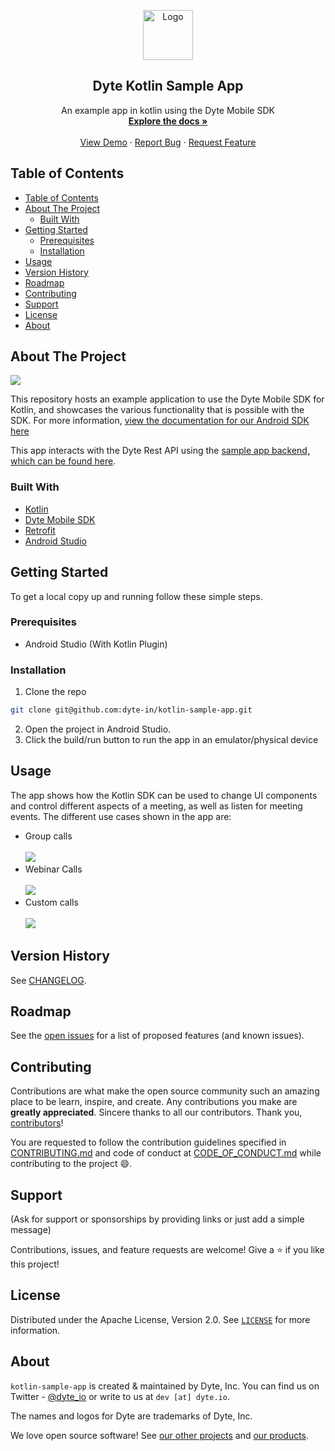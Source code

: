 <!-- PROJECT LOGO -->
<p align="center">
  <a href="https://dyte.io">
    <img src="https://dyte-uploads.s3.ap-south-1.amazonaws.com/dyte-logo-dark.svg" alt="Logo" width="80">
  </a>

  <h2 align="center">Dyte Kotlin Sample App</h3>

  <p align="center">
    An example app in kotlin using the Dyte Mobile SDK
    <br />
    <a href="https://docs.dyte.io"><strong>Explore the docs »</strong></a>
    <br />
    <br />
    <a href="https://app.dyte.io">View Demo</a>
    ·
    <a href="https://github.com/dyte-in/kotlin-sample-app/issues">Report Bug</a>
    ·
    <a href="https://github.com/dyte-in/kotlin-sample-app/issues">Request Feature</a>
  </p>
</p>

<!-- TABLE OF CONTENTS -->

## Table of Contents

- [Table of Contents](#table-of-contents)
- [About The Project](#about-the-project)
  - [Built With](#built-with)
- [Getting Started](#getting-started)
  - [Prerequisites](#prerequisites)
  - [Installation](#installation)
- [Usage](#usage)
- [Version History](#version-history)
- [Roadmap](#roadmap)
- [Contributing](#contributing)
- [Support](#support)
- [License](#license)
- [About](#about)

<!-- ABOUT THE PROJECT -->

## About The Project

<img src="./doc/kotlin_sample_demo.gif">

This repository hosts an example application to use the Dyte Mobile SDK for Kotlin, and showcases the various functionality that is possible with the SDK. For more information, [view the documentation for our Android SDK here](https://docs.dyte.io/android/installation)

This app interacts with the Dyte Rest API using the [sample app backend, which can be found here](https://github.com/dyte-in/backend-sample-app).
### Built With

- [Kotlin](https://kotlinlang.org/)
- [Dyte Mobile SDK](https://docs.dyte.io/android/installation)
- [Retrofit](https://square.github.io/retrofit/)
- [Android Studio](https://developer.android.com/studio)

<!-- GETTING STARTED -->

## Getting Started

To get a local copy up and running follow these simple steps.

### Prerequisites

- Android Studio (With Kotlin Plugin)

### Installation

1. Clone the repo

```sh
git clone git@github.com:dyte-in/kotlin-sample-app.git
```

2. Open the project in Android Studio.
3. Click the build/run button to run the app in an emulator/physical device

## Usage

The app shows how the Kotlin SDK can be used to change UI components and control different aspects of a meeting, as well as listen for meeting events. The different use cases shown in the app are:

- Group calls
  <br><br>
  <img src="./doc/kotlin_app_group_calls.png">
- Webinar Calls
  <br><br>
  <img src="./doc/kotlin_app_webinar.png">
- Custom calls
  <br><br>
  <img src="./doc/kotlin_app_custom.png">
  


<!-- CHANGELOG -->

## Version History

See [CHANGELOG](./CHANGELOG.md).

<!-- ROADMAP -->

## Roadmap

See the [open issues](https://github.com/dyte-in/kotlin-sample-app/issues) for a list of proposed features (and known issues).

<!-- CONTRIBUTING -->

## Contributing

Contributions are what make the open source community such an amazing place to be learn, inspire, and create. Any contributions you make are **greatly appreciated**. Sincere thanks to all our contributors. Thank you, [contributors](https://github.com/dyte-in/kotlin-sample-app/graphs/contributors)!

You are requested to follow the contribution guidelines specified in [CONTRIBUTING.md](./CONTRIBUTING.md) and code of conduct at [CODE_OF_CONDUCT.md](./CODE_OF_CONDUCT.md) while contributing to the project :smile:.

## Support

(Ask for support or sponsorships by providing links or just add a simple message)

Contributions, issues, and feature requests are welcome!
Give a ⭐️ if you like this project!

<!-- LICENSE -->

## License

Distributed under the Apache License, Version 2.0. See [`LICENSE`](./LICENSE) for more information.

<!-- MARKDOWN LINKS & IMAGES -->
<!-- https://www.markdownguide.org/basic-syntax/#reference-style-links -->

## About

`kotlin-sample-app` is created & maintained by Dyte, Inc. You can find us on Twitter - [@dyte_io](twitter.com/dyte_io) or write to us at `dev [at] dyte.io`.

The names and logos for Dyte are trademarks of Dyte, Inc.

We love open source software! See [our other projects](https://github.com/dyte-in) and [our products](https://dyte.io).
